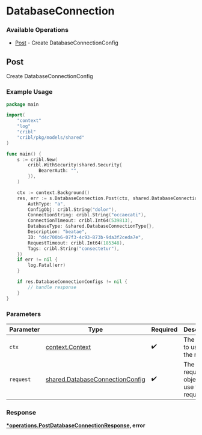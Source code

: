 # DatabaseConnection

### Available Operations

* [Post](#post) - Create DatabaseConnectionConfig

## Post

Create DatabaseConnectionConfig

### Example Usage

```go
package main

import(
	"context"
	"log"
	"cribl"
	"cribl/pkg/models/shared"
)

func main() {
    s := cribl.New(
        cribl.WithSecurity(shared.Security{
            BearerAuth: "",
        }),
    )

    ctx := context.Background()
    res, err := s.DatabaseConnection.Post(ctx, shared.DatabaseConnectionConfig{
        AuthType: "a",
        ConfigObj: cribl.String("dolor"),
        ConnectionString: cribl.String("occaecati"),
        ConnectionTimeout: cribl.Int64(539813),
        DatabaseType: &shared.DatabaseConnectionType{},
        Description: "beatae",
        ID: "d4c700b6-07f3-4c93-873b-9da3f2ceda7e",
        RequestTimeout: cribl.Int64(185348),
        Tags: cribl.String("consectetur"),
    })
    if err != nil {
        log.Fatal(err)
    }

    if res.DatabaseConnectionConfigs != nil {
        // handle response
    }
}
```

### Parameters

| Parameter                                                                          | Type                                                                               | Required                                                                           | Description                                                                        |
| ---------------------------------------------------------------------------------- | ---------------------------------------------------------------------------------- | ---------------------------------------------------------------------------------- | ---------------------------------------------------------------------------------- |
| `ctx`                                                                              | [context.Context](https://pkg.go.dev/context#Context)                              | :heavy_check_mark:                                                                 | The context to use for the request.                                                |
| `request`                                                                          | [shared.DatabaseConnectionConfig](../../models/shared/databaseconnectionconfig.md) | :heavy_check_mark:                                                                 | The request object to use for the request.                                         |


### Response

**[*operations.PostDatabaseConnectionResponse](../../models/operations/postdatabaseconnectionresponse.md), error**

